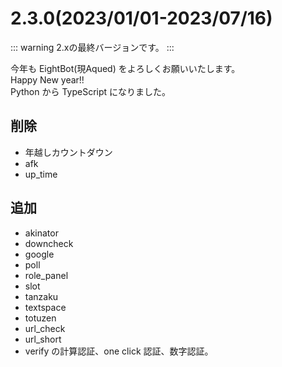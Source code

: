 # 2.3.0(2023/01/01-2023/07/16)

::: warning
2.xの最終バージョンです。
:::

今年も EightBot(現Aqued) をよろしくお願いいたします。<br/>
Happy New year!!<br/>
Python から TypeScript になりました。

## 削除

- 年越しカウントダウン
- afk
- up_time

## 追加

- akinator
- downcheck
- google
- poll
- role_panel
- slot
- tanzaku
- textspace
- totuzen
- url_check
- url_short
- verify の計算認証、one click 認証、数字認証。
